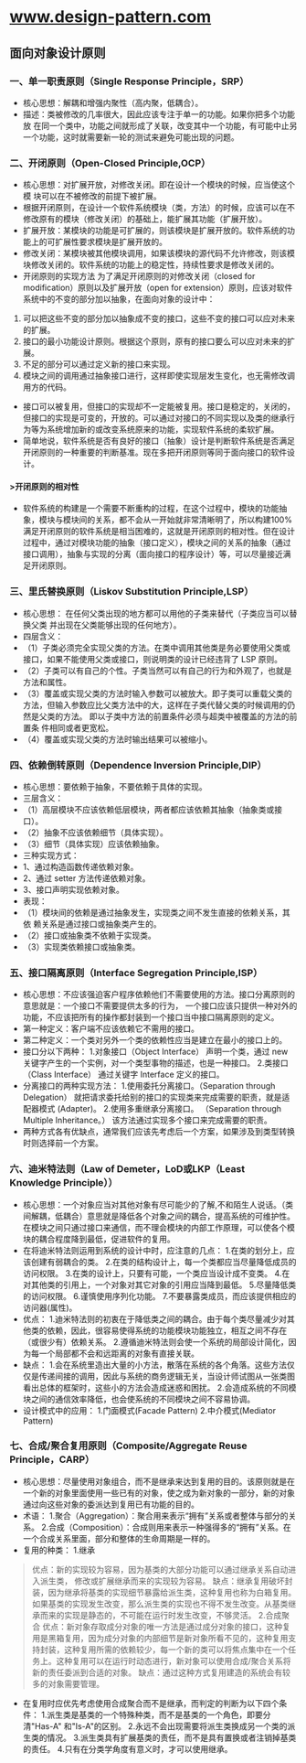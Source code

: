 # www.design-pattern.com

## 面向对象设计原则
### 一、单一职责原则（Single Response Principle，SRP）
* 核心思想：解耦和增强内聚性（高内聚，低耦合）。
* 描述：类被修改的几率很大，因此应该专注于单一的功能。如果你把多个功能放 在同一个类中，功能之间就形成了关联，改变其中一个功能，有可能中止另一个功能，这时就需要新一轮的测试来避免可能出现的问题。

### 二、开闭原则（Open-Closed Principle,OCP）
* 核心思想：对扩展开放，对修改关闭。即在设计一个模块的时候，应当使这个模 块可以在不被修改的前提下被扩展。
* 根据开闭原则，在设计一个软件系统模块（类，方法）的时候，应该可以在不修改原有的模块（修改关闭）的基础上，能扩展其功能（扩展开放）。
* 扩展开放：某模块的功能是可扩展的，则该模块是扩展开放的。软件系统的功能上的可扩展性要求模块是扩展开放的。
* 修改关闭：某模块被其他模块调用，如果该模块的源代码不允许修改，则该模块修改关闭的。软件系统的功能上的稳定性，持续性要求是修改关闭的。
* 开闭原则的实现方法 为了满足开闭原则的对修改关闭（closed for modification）原则以及扩展开放（open for extension）原则，应该对软件系统中的不变的部分加以抽象，在面向对象的设计中：
1. 可以把这些不变的部分加以抽象成不变的接口，这些不变的接口可以应对未来的扩展。
2. 接口的最小功能设计原则。根据这个原则，原有的接口要么可以应对未来的扩展。
3. 不足的部分可以通过定义新的接口来实现。
4. 模块之间的调用通过抽象接口进行，这样即使实现层发生变化，也无需修改调用方的代码。
* 接口可以被复用，但接口的实现却不一定能被复用。接口是稳定的，关闭的，但接口的实现是可变的，开放的。可以通过对接口的不同实现以及类的继承行为等为系统增加新的或改变系统原来的功能，实现软件系统的柔软扩展。
* 简单地说，软件系统是否有良好的接口（抽象）设计是判断软件系统是否满足开闭原则的一种重要的判断基准。现在多把开闭原则等同于面向接口的软件设计。

#### >开闭原则的相对性
* 软件系统的构建是一个需要不断重构的过程，在这个过程中，模块的功能抽象，模块与模块间的关系，都不会从一开始就非常清晰明了，所以构建100%满足开闭原则的软件系统是相当困难的，这就是开闭原则的相对性。但在设计过程中，通过对模块功能的抽象（接口定义），模块之间的关系的抽象（通过接口调用），抽象与实现的分离（面向接口的程序设计）等，可以尽量接近满足开闭原则。

### 三、里氏替换原则（Liskov Substitution Principle,LSP）
* 核心思想： 在任何父类出现的地方都可以用他的子类来替代（子类应当可以替换父类 并出现在父类能够出现的任何地方）。
* 四层含义：
* （1）子类必须完全实现父类的方法。在类中调用其他类是务必要使用父类或接口，如果不能使用父类或接口，则说明类的设计已经违背了 LSP 原则。
* （2）子类可以有自己的个性。子类当然可以有自己的行为和外观了，也就是方法和属性。
* （3）覆盖或实现父类的方法时输入参数可以被放大。即子类可以重载父类的方法，但输入参数应比父类方法中的大，这样在子类代替父类的时候调用的仍然是父类的方法。 即以子类中方法的前置条件必须与超类中被覆盖的方法的前置条 件相同或者更宽松。
* （4）覆盖或实现父类的方法时输出结果可以被缩小。

### 四、依赖倒转原则（Dependence Inversion Principle,DIP）
* 核心思想：要依赖于抽象，不要依赖于具体的实现。
* 三层含义：
* （1）高层模块不应该依赖低层模块，两者都应该依赖其抽象（抽象类或接口）。
* （2）抽象不应该依赖细节（具体实现）。
* （3）细节（具体实现）应该依赖抽象。
* 三种实现方式：
* 1、通过构造函数传递依赖对象。
* 2、通过 setter 方法传递依赖对象。
* 3、接口声明实现依赖对象。
* 表现：
* （1）模块间的依赖是通过抽象发生，实现类之间不发生直接的依赖关系，其依 赖关系是通过接口或抽象类产生的。
* （2）接口或抽象类不依赖于实现类。
* （3）实现类依赖接口或抽象类。

### 五、接口隔离原则（Interface Segregation Principle,ISP）
* 核心思想：不应该强迫客户程序依赖他们不需要使用的方法。接口分离原则的意思就是：一个接口不需要提供太多的行为， 一个接口应该只提供一种对外的功能，不应该把所有的操作都封装到一个接口当中接口隔离原则的定义。
* 第一种定义：客户端不应该依赖它不需用的接口。
* 第二种定义：一个类对另外一个类的依赖性应当是建立在最小的接口上的。
* 接口分以下两种：
1.对象接口（Object Interface） 声明一个类，通过 new 关键字产生的一个实例，对一个类型事物的描述，也是一种接口。
2.类接口（Class Interface） 通过关键字 Interface 定义的接口。
* 分离接口的两种实现方法：
1.使用委托分离接口。（Separation through Delegation） 就把请求委托给别的接口的实现类来完成需要的职责，就是适配器模式 (Adapter)。
2.使用多重继承分离接口。 （Separation through Multiple Inheritance。） 该方法通过实现多个接口来完成需要的职责。
* 两种方式各有优缺点，通常我们应该先考虑后一个方案，如果涉及到类型转换时则选择前一个方案。

### 六、迪米特法则（Law of Demeter，LoD或LKP（Least Knowledge Principle））
* 核心思想：一个对象应当对其他对象有尽可能少的了解,不和陌生人说话。（类间解耦，低耦合）意思就是降低各个对象之间的耦合，提高系统的可维护性。在模块之间只通过接口来通信，而不理会模块的内部工作原理，可以使各个模块的耦合程度降到最低，促进软件的复用。
* 在将迪米特法则运用到系统的设计中时，应注意的几点：
1.在类的划分上，应该创建有弱耦合的类。
2.在类的结构设计上，每一个类都应当尽量降低成员的访问权限。
3.在类的设计上，只要有可能，一个类应当设计成不变类。
4.在对其他类的引用上，一个对象对其它对象的引用应当降到最低。
5.尽量降低类的访问权限。
6.谨慎使用序列化功能。
7.不要暴露类成员，而应该提供相应的访问器(属性)。
* 优点： 
1.迪米特法则的初衷在于降低类之间的耦合。由于每个类尽量减少对其他类的依赖，因此，很容易使得系统的功能模块功能独立，相互之间不存在（或很少有）依赖关系。
2.遵循迪米特法则会使一个系统的局部设计简化，因为每一个局部都不会和远距离的对象有直接关联。
* 缺点：
1.会在系统里造出大量的小方法，散落在系统的各个角落。这些方法仅仅是传递间接的调用，因此与系统的商务逻辑无关，当设计师试图从一张类图看出总体的框架时，这些小的方法会造成迷惑和困扰。
2.会造成系统的不同模块之间的通信效率降低，也会使系统的不同模块之间不容易协调。
* 设计模式中的应用：
1.门面模式(Facade Pattern)
2.中介模式(Mediator Pattern) 

### 七、合成/聚合复用原则（Composite/Aggregate Reuse Principle，CARP）
* 核心思想：尽量使用对象组合，而不是继承来达到复用的目的。该原则就是在一个新的对象里面使用一些已有的对象，使之成为新对象的一部分，新的对象通过向这些对象的委派达到复用已有功能的目的。
* 术语：
1.聚合（Aggregation）：聚合用来表示“拥有”关系或者整体与部分的关系。
2.合成（Composition）：合成则用来表示一种强得多的“拥有”关系。在一个合成关系里面，部分和整体的生命周期是一样的。
* 复用的种类：
1.继承
>优点：新的实现较为容易，因为基类的大部分功能可以通过继承关系自动进入派生类， 修改或扩展继承而来的实现较为容易。
>缺点：继承复用破坏封装，因为继承将基类的实现细节暴露给派生类，这种复用也称为白箱复用。如果基类的实现发生改变，那么派生类的实现也不得不发生改变。从基类继承而来的实现是静态的，不可能在运行时发生改变，不够灵活。
2.合成聚合
>优点：新对象存取成分对象的唯一方法是通过成分对象的接口，这种复用是黑箱复用，因为成分对象的内部细节是新对象所看不见的，这种复用支持封装，这种复用所需的依赖较少，每一个新的类可以将焦点集中在一个任务上。这种复用可以在运行时动态进行，新对象可以使用合成/聚合关系将新的责任委派到合适的对象。
>缺点：通过这种方式复用建造的系统会有较多的对象需要管理。
* 在复用时应优先考虑使用合成聚合而不是继承，而判定的判断为以下四个条件： 1.派生类是基类的一个特殊种类，而不是基类的一个角色，即要分清"Has-A" 和"Is-A"的区别。
2.永远不会出现需要将派生类换成另一个类的派生类的情况。
3.派生类具有扩展基类的责任，而不是具有置换或者注销掉基类的责任。
4.只有在分类学角度有意义时，才可以使用继承。
